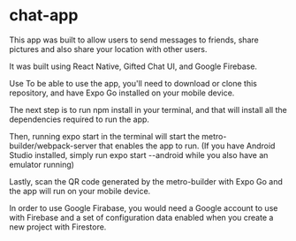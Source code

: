 # chat-app

This app was built to allow users to send messages to friends, share pictures and also share your location with other users. 

It was built using React Native, Gifted Chat UI, and Google Firebase.

Use
To be able to use the app, you'll need to download or clone this repository, and have Expo Go installed on your mobile device.

The next step is to run npm install in your terminal, and that will install all the dependencies required to run the app.

Then, running expo start in the terminal will start the metro-builder/webpack-server that enables the app to run. (If you have Android Studio installed, simply run expo start --android while you also have an emulator running)

Lastly, scan the QR code generated by the metro-builder with Expo Go and the app will run on your mobile device.

In order to use Google Firabase, you would need a Google account to use with Firebase and a set of configuration data enabled when you create a new project with Firestore.

